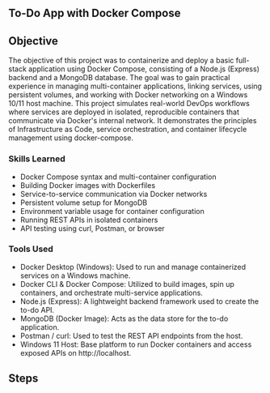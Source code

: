 ## To-Do App with Docker Compose


## Objective

The objective of this project was to containerize and deploy a basic full-stack application using Docker Compose, consisting of a Node.js (Express) backend and a MongoDB database. The goal was to gain practical experience in managing multi-container applications, linking services, using persistent volumes, and working with Docker networking on a Windows 10/11 host machine. This project simulates real-world DevOps workflows where services are deployed in isolated, reproducible containers that communicate via Docker's internal network. It demonstrates the principles of Infrastructure as Code, service orchestration, and container lifecycle management using docker-compose.

### Skills Learned

- Docker Compose syntax and multi-container configuration
- Building Docker images with Dockerfiles
- Service-to-service communication via Docker networks
- Persistent volume setup for MongoDB
- Environment variable usage for container configuration
- Running REST APIs in isolated containers
- API testing using curl, Postman, or browser

### Tools Used

- Docker Desktop (Windows):
Used to run and manage containerized services on a Windows machine.
- Docker CLI & Docker Compose:
Utilized to build images, spin up containers, and orchestrate multi-service applications.
- Node.js (Express):
A lightweight backend framework used to create the to-do API.
- MongoDB (Docker Image):
Acts as the data store for the to-do application.
- Postman / curl:
Used to test the REST API endpoints from the host.
- Windows 11 Host:
Base platform to run Docker containers and access exposed APIs on http://localhost.

## Steps
